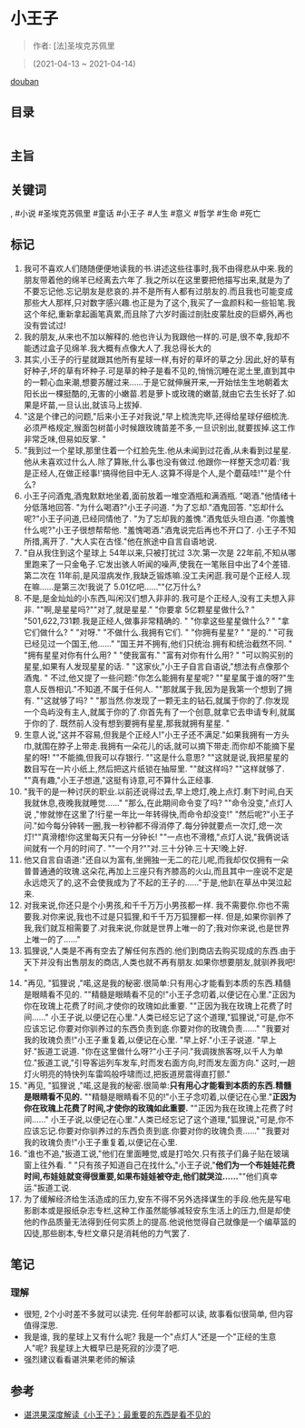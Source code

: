# 小王子

> 作者: \[法\]圣埃克苏佩里

> (2021-04-13 \~ 2021-04-14)

[douban](https://book.douban.com/subject/1084336/)

## 目录
```

```

## 主旨

## 关键词
, #小说 #圣埃克苏佩里 #童话 #小王子 #人生 #意义 #哲学 #生命 #死亡

## 标记
1. 我可不喜欢人们随随便便地读我的书.讲述这些往事时,我不由得悲从中来.我的朋友带着他的绵羊已经离去六年了.我之所以在这里要把他描写出来,就是为了不要忘记他.忘记朋友是悲哀的.并不是所有人都有过朋友的.而且我也可能变成那些大人那样,只对数字感兴趣.也正是为了这个,我买了一盒颜料和一些铅笔.我这个年纪,重新拿起画笔真累,而且除了六岁时画过剖肚皮蒙肚皮的巨蟒外,再也没有尝试过!
2. 我的朋友,从来也不加以解释的.他也许认为我跟他一样的.可是,很不幸,我却不能透过盒子见绵羊.我大概有点像大人了.我总得长大的
4. 其实,小王子的行星就跟其他所有星球一样,有好的草坏的草之分.因此,好的草有好种子,坏的草有坏种子.可是草的种子是看不见的,悄悄沉睡在泥土里,直到其中的一颗心血来潮,想要苏醒过来……于是它就伸展开来,一开始怯生生地朝着太阳长出一棵挺酷的,无害的小嫩苗.若是萝卜或玫瑰的嫩苗,就由它去生长好了.如果是坏苗,一旦认出,就该马上拔掉.
5. "这是个律己的问题,"后来小王子对我说,"早上梳洗完毕,还得给星球仔细梳洗.必须严格规定,猴面包树苗小时候跟玫瑰苗差不多,一旦识别出,就要拔掉.这工作非常乏味,但易如反掌. "
6. "我到过一个星球,那里住着一个红脸先生.他从未闻到过花香,从未看到过星星.他从未喜欢过什么人.除了算账,什么事也没有做过.他跟你一样整天念叨着:'我是正经人,在做正经事!'搞得他目中无人.这算不得是个人,是个蘑菇哇!""是个什么?
7. 小王子问酒鬼,酒鬼默默地坐着,面前放着一堆空酒瓶和满酒瓶. "喝酒."他情绪十分低落地回答. "为什么喝酒?"小王子问道. "为了忘却."酒鬼回答. "忘却什么呢?"小王子问道,已经同情他了. "为了忘却我的羞愧."酒鬼低头坦白道. "你羞愧什么呢?"小王子很想帮帮他. "羞愧喝酒."酒鬼说完后再也不开口了. 小王子不知所措,离开了. "大人实在古怪."他在旅途中自言自语地说.
8. "自从我住到这个星球上 54年以来,只被打扰过 3次.第一次是 22年前,不知从哪里跑来了一只金龟子.它发出骇人听闻的噪声,使我在一笔账目中出了4个差错.第二次在 11年前,是风湿病发作,我缺乏锻炼嘛.没工夫闲逛.我可是个正经人.现在嘛……是第三次!我说了 5.01亿吧……""亿万什么?
9. 不是,是金灿灿的小东西,叫闲汉们想入非非的.我可是个正经人,没有工夫想入非非. ""啊,是星星吗?""对了,就是星星." "你要拿 5亿颗星星做什么? " "501,622,731颗.我是正经人,做事非常精确的. " "你拿这些星星做什么? " "拿它们做什么? " "对呀." "不做什么.我拥有它们. " "你拥有星星? " "是的." "可我已经见过一个国王,他……" "国王并不拥有,他们只统治.拥有和统治截然不同. " "拥有星星对你有什么用? " "使我富有." "富有对你有什么用? " "可以购买别的星星,如果有人发现星星的话. " "这家伙,"小王子自言自语说,"想法有点像那个酒鬼. " 不过,他又提了一些问题:"你怎么能拥有星星呢? ""星星属于谁的呀?"生意人反唇相讥."不知道,不属于任何人. ""那就属于我,因为是我第一个想到了拥有. ""这就够了吗? " "那当然.你发现了一颗无主的钻石,就属于你的了.你发现一个岛屿没有主人,就属于你的了.你首先有了一个创意,就拿它去申请专利,就属于你的了. 既然前人没有想到要拥有星星,那我就拥有星星. "
11. 生意人说,"这并不容易,但我是个正经人!"小王子还不满足."如果我拥有一方头巾,就围在脖子上带走.我拥有一朵花儿的话,就可以摘下带走.而你却不能摘下星星的呀! ""不能摘,但我可以存银行. ""这是什么意思? ""这就是说,我把星星的数目写在一片小纸上,然后把这片纸锁在抽屉里. ""就这样吗? ""这样就够了. ""真有趣,"小王子想道,"这挺有诗意,可不算什么正经事.
12. "我干的是一种讨厌的职业.以前还说得过去,早上熄灯,晚上点灯.剩下时间,白天我就休息,夜晚我就睡觉……" "那么,在此期间命令变了吗? ""命令没变,"点灯人说 ,"惨就惨在这里了!行星一年比一年转得快,而命令却没变!" "然后呢?"小王子问."如今每分钟转一圈,我一秒钟都不得消停了.每分钟就要点一次灯,熄一次灯!""真滑稽!你这里每天只有一分钟长! ""一点也不滑稽,"点灯人说,"我俩说话间就有一个月的时间了. ""一个月?""对.三十分钟.三十天!晚上好.
13. 他又自言自语道:"还自以为富有,坐拥独一无二的花儿呢,而我却仅仅拥有一朵普普通通的玫瑰.这朵花,再加上三座只有齐膝高的火山,而且其中一座说不定是永远熄灭了的,这不会使我成为了不起的王子的……"于是,他趴在草丛中哭泣起来.
14. 对我来说,你还只是个小男孩,和千千万万小男孩都一样. 我不需要你.你也不需要我.对你来说,我也不过是只狐狸,和千千万万狐狸都一样. 但是,如果你驯养了我,我们就互相需要了.对我来说,你就是世界上唯一的了;我对你来说,也是世界上唯一的了……"
15. 狐狸说,"人类是不再有空去了解任何东西的.他们到商店去购买现成的东西.由于天下并没有出售朋友的商店,人类也就不再有朋友.如果你想要朋友,就驯养我吧! "
16. "再见, "狐狸说 ,"喏,这是我的秘密.很简单:只有用心才能看到本质的东西.精髓是眼睛看不见的. ""精髓是眼睛看不见的!"小王子念叨着,以便记在心里."正因为你在玫瑰上花费了时间,才使你的玫瑰如此重要. ""正因为我在玫瑰上花费了时间……" 小王子说,以便记在心里."人类已经忘记了这个道理,"狐狸说,"可是,你不应该忘记.你要对你驯养过的东西负责到底.你要对你的玫瑰负责……" "我要对我的玫瑰负责!"小王子重复着,以便记在心里. "早上好."小王子说道. "早上好."扳道工说道. "你在这里做什么呀?"小王子问."我调拨旅客呀,以千人为单位."扳道工说,"引导客运列车发车,时而发右面方向,时而发左面方向." 这时,一趟灯火明亮的特快列车雷鸣般呼啸而过,把扳道房震得直打颤."
17. "再见, "狐狸说 ,"喏,这是我的秘密.很简单:**只有用心才能看到本质的东西.精髓是眼睛看不见的.** ""精髓是眼睛看不见的!"小王子念叨着,以便记在心里."**正因为你在玫瑰上花费了时间,才使你的玫瑰如此重要.** ""正因为我在玫瑰上花费了时间……" 小王子说,以便记在心里."人类已经忘记了这个道理,"狐狸说,"可是,你不应该忘记.你要对你驯养过的东西负责到底.你要对你的玫瑰负责……" "我要对我的玫瑰负责!"小王子重复着,以便记在心里.
18. "谁也不追,"扳道工说,"他们在里面睡觉,或是打哈欠.只有孩子们鼻子贴在玻璃窗上往外看. " "只有孩子知道自己在找什么,"小王子说,"**他们为一个布娃娃花费时间,布娃娃就变得很重要,如果布娃娃被夺走,他们就哭泣……**""他们真幸运."扳道工说.
19. 为了缓解经济给生活造成的压力,安东不得不另外选择谋生的手段.他先是写电影剧本或是报纸杂志专栏,这种工作虽然能够减轻安东生活上的压力,但是却使他的作品质量无法得到任何实质上的提高.他说他觉得自己就像是一个编草篮的囚徒,那些剧本,专栏文章只是消耗他的力气罢了.

## 笔记

### 理解
* 很短, 2个小时差不多就可以读完. 任何年龄都可以读, 故事看似很简单, 但内容值得深思.
* 我是谁, 我的星球上又有什么呢? 我是一个"点灯人"还是一个"正经的生意人"呢? 我星球上大概早已是死寂的沙漠了吧.
* 强烈建议看看谌洪果老师的解读

## 参考
* [谌洪果深度解读《小王子》：最重要的东西是看不见的](https://youtu.be/lW88QilMOD4)
